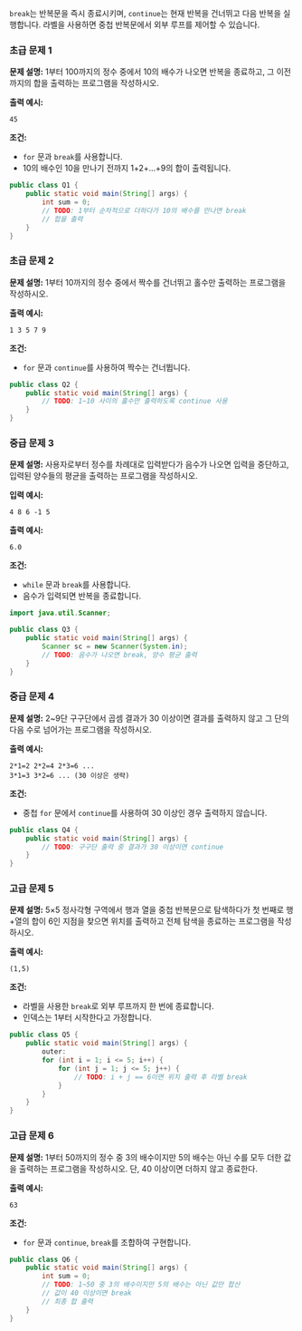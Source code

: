 `break`는 반복문을 즉시 종료시키며, `continue`는 현재 반복을 건너뛰고 다음 반복을 실행합니다. 라벨을 사용하면 중첩 반복문에서 외부 루프를 제어할 수 있습니다.

### 초급 문제 1

**문제 설명:** 1부터 100까지의 정수 중에서 10의 배수가 나오면 반복을 종료하고, 그 이전까지의 합을 출력하는 프로그램을 작성하시오.

**출력 예시:**

```
45
```

**조건:**

- `for` 문과 `break`를 사용합니다.
- 10의 배수인 10을 만나기 전까지 1+2+...+9의 합이 출력됩니다.

```java
public class Q1 {
    public static void main(String[] args) {
        int sum = 0;
        // TODO: 1부터 순차적으로 더하다가 10의 배수를 만나면 break
        // 합을 출력
    }
}
```

### 초급 문제 2

**문제 설명:** 1부터 10까지의 정수 중에서 짝수를 건너뛰고 홀수만 출력하는 프로그램을 작성하시오.

**출력 예시:**

```
1 3 5 7 9
```

**조건:**

- `for` 문과 `continue`를 사용하여 짝수는 건너뜁니다.

```java
public class Q2 {
    public static void main(String[] args) {
        // TODO: 1~10 사이의 홀수만 출력하도록 continue 사용
    }
}
```

### 중급 문제 3

**문제 설명:** 사용자로부터 정수를 차례대로 입력받다가 음수가 나오면 입력을 중단하고, 입력된 양수들의 평균을 출력하는 프로그램을 작성하시오.

**입력 예시:**

```
4 8 6 -1 5
```

**출력 예시:**

```
6.0
```

**조건:**

- `while` 문과 `break`를 사용합니다.
- 음수가 입력되면 반복을 종료합니다.

```java
import java.util.Scanner;

public class Q3 {
    public static void main(String[] args) {
        Scanner sc = new Scanner(System.in);
        // TODO: 음수가 나오면 break, 양수 평균 출력
    }
}
```

### 중급 문제 4

**문제 설명:** 2~9단 구구단에서 곱셈 결과가 30 이상이면 결과를 출력하지 않고 그 단의 다음 수로 넘어가는 프로그램을 작성하시오.

**출력 예시:**

```
2*1=2 2*2=4 2*3=6 ...
3*1=3 3*2=6 ... (30 이상은 생략)
```

**조건:**

- 중첩 `for` 문에서 `continue`를 사용하여 30 이상인 경우 출력하지 않습니다.

```java
public class Q4 {
    public static void main(String[] args) {
        // TODO: 구구단 출력 중 결과가 30 이상이면 continue
    }
}
```

### 고급 문제 5

**문제 설명:** 5×5 정사각형 구역에서 행과 열을 중첩 반복문으로 탐색하다가 첫 번째로 행+열의 합이 6인 지점을 찾으면 위치를 출력하고 전체 탐색을 종료하는 프로그램을 작성하시오.

**출력 예시:**

```
(1,5)
```

**조건:**

- 라벨을 사용한 `break`로 외부 루프까지 한 번에 종료합니다.
- 인덱스는 1부터 시작한다고 가정합니다.

```java
public class Q5 {
    public static void main(String[] args) {
        outer:
        for (int i = 1; i <= 5; i++) {
            for (int j = 1; j <= 5; j++) {
                // TODO: i + j == 6이면 위치 출력 후 라벨 break
            }
        }
    }
}
```

### 고급 문제 6

**문제 설명:** 1부터 50까지의 정수 중 3의 배수이지만 5의 배수는 아닌 수를 모두 더한 값을 출력하는 프로그램을 작성하시오. 단, 40 이상이면 더하지 않고 종료한다.

**출력 예시:**

```
63
```

**조건:**

- `for` 문과 `continue`, `break`를 조합하여 구현합니다.

```java
public class Q6 {
    public static void main(String[] args) {
        int sum = 0;
        // TODO: 1~50 중 3의 배수이지만 5의 배수는 아닌 값만 합산
        // 값이 40 이상이면 break
        // 최종 합 출력
    }
}
```